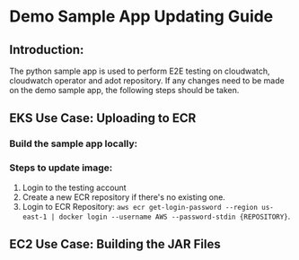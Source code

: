 # Demo Sample App Updating Guide

## Introduction:

The python sample app is used to perform E2E testing on cloudwatch, cloudwatch operator and adot repository. If any changes need to be made on the demo sample app, the following steps should be taken.

## EKS Use Case: Uploading to ECR

### Build the sample app locally:


### Steps to update image:
1. Login to the testing account
2. Create a new ECR repository if there's no existing one.
2. Login to ECR Repository: `aws ecr get-login-password --region us-east-1 | docker login --username AWS --password-stdin {REPOSITORY}`.


## EC2 Use Case: Building the JAR Files
